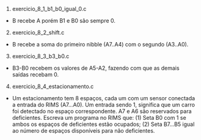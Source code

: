 1. exercicio_8_1_b1_b0_igual_0.c
- B recebe A porém B1 e B0 são sempre 0.


2. exercicio_8_2_shift.c
- B recebe a soma do primeiro nibble (A7..A4) com o segundo (A3..A0).

3. exercicio_8_3_b3_b0.c
- B3-B0 recebem os valores de A5-A2, fazendo com que as demais saídas recebam 0.

4. exercicio_8_4_estacionamento.c
- Um estacionamento tem 8 espaços, cada um com um sensor conectada a entrada do RIMS (A7...A0). Um entrada sendo 1, significa que um carro foi detectado no espaço correspondente. A7 e A6 são reservados para deficientes. Escreva um
programa no RIMS que: (1) Seta B0 com 1 se ambos os espaços de deficientes estão ocupados; (2) Seta B7...B5 igual ao número de espaços disponíveis para não deficientes.
